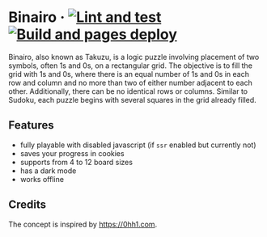 # Binairo &middot; [![Lint and test](https://github.com/lozinsky/binairo/actions/workflows/lint-and-test.yml/badge.svg)](https://github.com/lozinsky/binairo/actions/workflows/lint-and-test.yml) [![Build and pages deploy](https://github.com/lozinsky/binairo/actions/workflows/build-and-pages-deploy.yml/badge.svg)](https://github.com/lozinsky/binairo/actions/workflows/build-and-pages-deploy.yml)

Binairo, also known as Takuzu, is a logic puzzle involving placement of two symbols, often 1s and 0s, on a rectangular grid. The objective is to fill the grid with 1s and 0s, where there is an equal number of 1s and 0s in each row and column and no more than two of either number adjacent to each other. Additionally, there can be no identical rows or columns. Similar to Sudoku, each puzzle begins with several squares in the grid already filled.

## Features

- fully playable with disabled javascript (if `ssr` enabled but currently not)
- saves your progress in cookies
- supports from 4 to 12 board sizes
- has a dark mode
- works offline

## Credits

The concept is inspired by https://0hh1.com.
